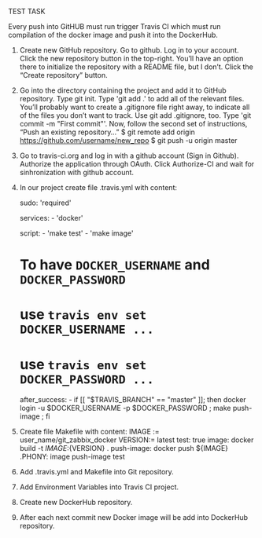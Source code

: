 TEST TASK

Every push into GitHUB must  run trigger Travis CI which must run compilation of the docker image  and push it into the DockerHub.

1. Create new GitHub repository.
     Go to github.
     Log in to your account.
     Click the new repository button in the top-right. You’ll have an option there to initialize the repository with a README file, but I don’t.
     Click the “Create repository” button.
2. Go into the directory containing the project and add it to GitHub repository. 
     Type git init.
     Type 'git add .' to add all of the relevant files.
     You’ll probably want to create a .gitignore file right away, to indicate all of the files you don’t want to track. Use git add .gitignore, too.
     Type 'git commit -m "First commit"'.
     Now, follow the second set of instructions, “Push an existing repository…”
       $ git remote add origin https://github.com/username/new_repo
       $ git push -u origin master
3. Go to travis-ci.org and log in with a github account (Sign in Github). Authorize the application through OAuth. 
     Click Authorize-CI and wait for sinhronization with github account.
4. In our project create file .travis.yml with content:
    
      sudo: 'required'

      services:
        - 'docker'

      script:
        - 'make test'
        - 'make image'

      # To have `DOCKER_USERNAME` and `DOCKER_PASSWORD`
      # use `travis env set DOCKER_USERNAME ...`
      # use `travis env set DOCKER_PASSWORD ...`
      after_success:
        - if [[ "$TRAVIS_BRANCH" == "master" ]]; then
            docker login -u $DOCKER_USERNAME -p $DOCKER_PASSWORD ;
            make push-image ;
          fi
5. Create file Makefile with content:
          IMAGE := user_name/git_zabbix_docker
          VERSION:= latest
          test:
            	   true
          image:
	         docker build -t ${IMAGE}:${VERSION} .
          push-image:
	         docker push ${IMAGE}
          .PHONY: image push-image test

6. Add .travis.yml and Makefile into Git repository.
7. Add Environment Variables into Travis CI project.
8. Create new DockerHub repository.
8. After each next commit new Docker image will be add into DockerHub repository.

